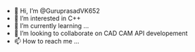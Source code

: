 - 👋 Hi, I’m @GuruprasadVK652
- 👀 I’m interested in C++
- 🌱 I’m currently learning ...
- 💞️ I’m looking to collaborate on CAD CAM API developement
- 📫 How to reach me ...

<!---
GuruprasadVK652/GuruprasadVK652 is a ✨ special ✨ repository because its `README.md` (this file) appears on your GitHub profile.
You can click the Preview link to take a look at your changes.
--->
